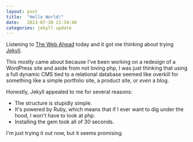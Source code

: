 ```yaml
---
layout: post
title:  "Hello World!"
date:   2013-07-30 21:34:46
categories: jekyll update
---
```


Listening to [The Web Ahead](http://5by5.tv/webahead/54) today and it got me thinking about trying [Jekyll](http://jekyllrb.com/).

This mostly came about because I've been working on a redesign of a WordPress site and aside from not loving php, I was just thinking that using a full dynamic CMS tied to a relational database seemed like overkill for something like a simple portfolio site, a product site, or *even* a blog.

Honestly, Jekyll appealed to me for several reasons:

* The structure is stupidly simple.
* It's powered by Ruby, which means that if I ever want to dig under the hood, I won't have to look at php.
* Installing the gem took all of 30 seconds.

I'm just trying it out now, but it seems promising.